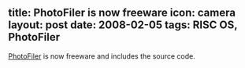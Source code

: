 title: PhotoFiler is now freeware
icon: camera
layout: post
date: 2008-02-05
tags: RISC OS, PhotoFiler
----

[PhotoFiler](/risc.os/photofiler.html) is now freeware and includes the source code.
